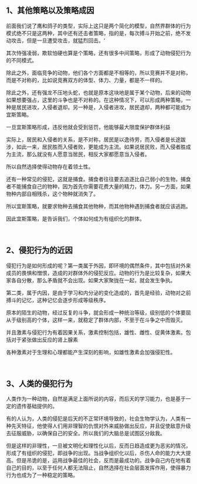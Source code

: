 <h2>1、其他策略以及策略成因</h2><p data-pid="bMuQf8oX">前面我们说了鹰和鸽子的类型，实际上这只是两个简化的模型，自然界群体的行为模式绝不只是这两种，其中还有还击者策略，指的是，每次搏斗开始之前，绝不发动攻击，但是一旦遭受攻击，就猛烈回击。‘</p><p data-pid="3sLyu_s1">其次恃强凌弱，欺软怕硬也算是个策略，还有很多中间策略，形成了动物侵犯行为的不同模式。</p><p data-pid="ePXrvmgg">除此之外，面临竞争的动物，他们各个方面都是不相等的，所以竞赛并不是对称，而是不对称的，比如说竞赛双方的体型、体力、力量，都是不一样的。</p><p data-pid="LfpBx3Oq">除此之外，还有强龙不压地头蛇，也就是原本这块地是属于某个动物，后来的动物如果想要强占，这里的斗争也是不对称的。在这种情况下，可以形成两种策略，一种是居民进攻，入侵者退却。另一种是，入侵者进攻，居民退却，两种都可能成为宜斯策略。</p><p data-pid="dSVesCQp">一旦宜斯策略形成，违反他就会受到惩罚，他能够最大限度保护群体利益</p><p data-pid="jAyVtsew">实际上，居民和入侵者的关系，是不对称，居民是以逸待劳，而入侵者是长途跋涉，如此一来，居民胜而入侵者败，更能成为主流。如果说居民败，而入侵者胜成为主流，那么就没有人愿意当居民，相反大家都愿意当入侵者。</p><p data-pid="PbAYiB_I">所以自然选择使得动物存在着领土性。</p><p data-pid="UVlqriYK">还有一种常见的侵犯，这就是捕食。捕食者往往要去追逐比自己弱小的生物，捕食者不能捕食自己的物种，因为首先你需要花费大量的精力，体力。另一方面，如果物种内部自相残杀，这个物种就消失了。</p><p data-pid="HuspPIVZ">所以宜斯策略，就要求物种去捕食其他物种，而其他物种遇到捕食者就应该逃跑。</p><p data-pid="UX1DmxGR">因此宜斯策略，是告诉我们，个体如何成为有组织化的群体。</p><p><br></p><h2>2、侵犯行为的近因</h2><p data-pid="pzOdj-qE">侵犯行为是如何形成的呢？第一类属于外因，即环境的偶然条件，其中包括对外来成员的畏惧和憎恨，造成的对群体外的侵犯反应。动物的行为是比较复杂，如果大家各自分散，那么矛盾就不会出现。如果大家聚拢在一起，就会发生争执。</p><p data-pid="0rfqQVSh">第二类，属于内因，是由于学习和内分泌的变化造成的，首先是经验，动物对之前搏斗的记忆，这种记忆会逐步形成等级秩序。</p><p data-pid="OE72tHOm">原本的陌生的动物，经过反复的斗争，就会形成一种统治等级，级别低的个体要屈从于级别高的个体，这样一来，就稳定了群体内部，不至于在斗争之中而毁灭。</p><p data-pid="3QqR3orY">并且激素与侵犯行为有着因果关系，激素控制包括，雄性、雌性、促黄体激素。包括对于紧张做出反应的肾上腺素</p><p data-pid="KWO0NyUk">各种激素对于生理和心理都能产生深刻的影响，如雄性激素会加强侵犯性。</p><p><br></p><h2>3、人类的侵犯行为</h2><p data-pid="KCQc09h2">人类作为一种动物，自然是满足上面所说的内容，而后天的学习能力，也是基于一定的遗传基础提供的。</p><p data-pid="he3YyhFX">有的人认为，人类的侵犯是后天的不正常环境导致的，社会生物学认为，人类有一种先天特征，他使得人们用非理智的仇恨对外来威胁做出反应，并且促使敌意升级去征服威胁，以确保自己的安全。所以我们的大脑总是试图区分敌我。</p><p data-pid="9qdaZo_U">但是这样的非理性，一旦被文明化和理性化以后，反而日趋造成更为恶劣的情况，形成了有组织的侵犯，即战争的出现。当战争组织化以后，杀伤人命的能力大大提高。但是吊诡的是，运用战争最佳的社会，反而是最成功的。战争自己内在地有着自己的目的，以至于任何人都无法阻止，自然选择在社会层面发挥作用，使得暴力行为也成为了一种稳定的策略。</p><p></p>